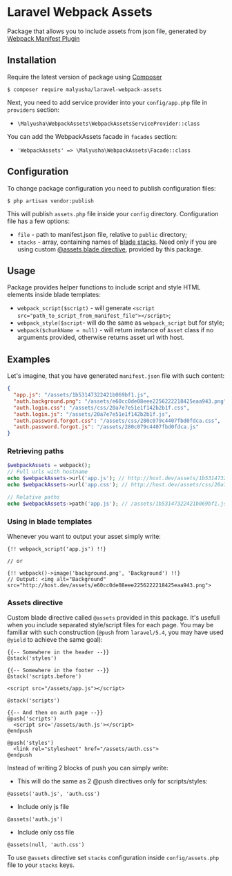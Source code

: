 # Laravel Webpack Assets
Package that allows you to include assets from json file, generated by [Webpack Manifest Plugin](https://github.com/danethurber/webpack-manifest-plugin)

## Installation

Require the latest version of package using [Composer](https://getcomposer.org/) 

`$ composer require malyusha/laravel-webpack-assets`

Next, you need to add service provider into your `config/app.php` file in `providers` section:
* `\Malyusha\WebpackAssets\WebpackAssetsServiceProvider::class`

You can add the WebpackAssets facade in `facades` section:
* `'WebpackAssets' => \Malyusha\WebpackAssets\Facade::class`


## Configuration

To change package configuration you need to publish configuration files:

`$ php artisan vendor:publish`

This will publish `assets.php` file inside your `config` directory.
Configuration file has a few options:

* `file` - path to manifest.json file, relative to `public` directory;
* `stacks` - array, containing names of [blade stacks](https://laravel.com/docs/5.4/blade#stacks). Need only if you are using custom [@assets blade directive](#assets-directive), provided by this package.

## Usage

Package provides helper functions to include script and style HTML elements inside blade templates:

* `webpack_script($script)` - will generate `<script src="path_to_script_from_manifest_file"></script>`;
* `webpack_style($script`- will do the same as `webpack_script` but for style;
* `webpack($chunkName = null)` - will return instance of `Asset` class if no arguments provided, otherwise returns asset url with host.

## Examples

Let's imagine, that you have generated `manifest.json` file with such content:
```json
{
  "app.js": "/assets/1b53147322421b069bf1.js",
  "auth.background.png": "/assets/e60cc0de08eee2256222218425eaa943.png",
  "auth.login.css": "/assets/css/20a7e7e51e1f142b2b1f.css",
  "auth.login.js": "/assets/20a7e7e51e1f142b2b1f.js",
  "auth.password.forgot.css": "/assets/css/280c079c4407fbd0fdca.css",
  "auth.password.forgot.js": "/assets/280c079c4407fbd0fdca.js"
}
```

### Retrieving paths

```php
$webpackAssets = webpack();
// Full urls with hostname
echo $webpackAssets->url('app.js'); // http://host.dev/assets/1b53147322421b069bf1.js
echo $webpackAssets->url('app.css'); // http://host.dev/assets/css/20a7e7e51e1f142b2b1f.css

// Relative paths
echo $webpackAssets->path('app.js'); // /assets/1b53147322421b069bf1.js

```

### Using in blade templates

Whenever you want to output your asset simply write:

```blade
{!! webpack_script('app.js') !!}

// or

{!! webpack()->image('background.png', 'Background') !!} 
// Output: <img alt="Background" src="http://host.dev/assets/e60cc0de08eee2256222218425eaa943.png">
```

### Assets directive

Custom blade directive called `@assets` provided in this package. It's usefull when you include separated style/script files for each page. You may be familiar with such construction (`@push` from `laravel/5.4`, you may have used `@yield` to achieve the same goal):

```blade
{{-- Somewhere in the header --}}
@stack('styles')

{{-- Somewhere in the footer --}}
@stack('scripts.before')

<script src="/assets/app.js"></script>

@stack('scripts')

{{-- And then on auth page --}}
@push('scripts')
  <script src='/assets/auth.js'></script>
@endpush

@push('styles')
  <link rel="stylesheet" href="/assets/auth.css">
@endpush
```

Instead of writing 2 blocks of push you can simply write:

* This will do the same as 2 @push directives only for scripts/styles:
```blade
@assets('auth.js', 'auth.css')
```
* Include only js file
```blade
@assets('auth.js')
```
* Include only css file
```blade
@assets(null, 'auth.css') 
```

To use `@assets` directive set `stacks` configuration inside `config/assets.php` file to your `stacks` keys. 
